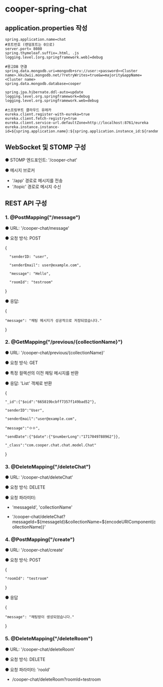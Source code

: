 # cooper-spring-chat

## application.properties 작성

    spring.application.name=chat
    #포트번호 (랜덤포트는 0으로)
    server.port= 8080
    spring.thymeleaf.suffix=.html, .js
    logging.level.[org.springframework.web]=debug
    
    #몽고DB 연결
    spring.data.mongodb.uri=mongodb+srv://user:<password><Cluster name>.kku3wii.mongodb.net/?retryWrites=true&w=majority&appName=<Cluster name>
    spring.data.mongodb.database=cooper
    
    spring.jpa.hibernate.ddl-auto=update
    logging.level.org.springframework=debug
    logging.level.org.springframework.web=debug
    
    #스프링부트 클라우드 유레카
    eureka.client.register-with-eureka=true
    eureka.client.fetch-registry=true
    eureka.client.service-url.defaultZone=http://localhost:8761/eureka
    eureka.instance.instance-id=${spring.application.name}:${spring.application.instance_id:${random.value}}


## WebSocket 및 STOMP 구성

● STOMP 엔드포인트: '/cooper-chat'

● 메시지 브로커
- '/app' 경로로 메시지를 전송
- '/topic' 경로로 메시지 수신


## REST API 구성

### 1. @PostMapping("/message")

● URL: '/cooper-chat/message'

● 요청 방식: POST

  {

      "senderID: "user",
  
      "senderEmail": user@example.com",
  
      "message": "Hello",
  
      "roomId": "testroom"
  
  }

● 응답:

 {
 
    "message": "채팅 메시지가 성공적으로 저장되었습니다."
    
 }


### 2. @GetMapping("/previous/{collectionName}")

● URL: '/cooper-chat/previous/{collectionName}'

● 요청 방식: GET

● 특정 컬렉션의 이전 채팅 메시지를 반환

● 응답: 'List<Chat>' 객체로 반환

{
    
    "_id":{"$oid":"665819bcbff7357f149bad52"},

    "senderID":"User",
    
    "senderEmail":"user@example.com",
    
    "message":"ㅇㅇ",
    
    "sendDate":{"$date":{"$numberLong":"1717049788962"}},
    
    "_class":"com.cooper.chat.chat.model.Chat"

}
    
  

### 3. @DeleteMapping("/deleteChat")

● URL: '/cooper-chat/deleteChat'

● 요청 방식: DELETE

● 요청 파라미터:

- 'messageId', 'collectionName'

- '/cooper-chat/deleteChat?messageId=${messageId}&collectionName=${encodeURIComponent(collectionName)}'



### 4. @PostMapping("/create")

● URL: '/cooper-chat/create'

● 요청 방식: POST

{

    "roomId": "testroom"

}

● 응답

{

    "message": "채팅방이 생성되었습니다."

}


### 5. @DeleteMapping("/deleteRoom")

● URL: '/cooper-chat/deleteRoom'

● 요청 방식: DELETE

● 요청 파라미터: 'rooId'

- /cooper-chat/deleteRoom?roomId=testroom


